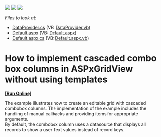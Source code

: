 <!-- default badges list -->
![](https://img.shields.io/endpoint?url=https://codecentral.devexpress.com/api/v1/VersionRange/128541031/11.2.5%2B)
[![](https://img.shields.io/badge/Open_in_DevExpress_Support_Center-FF7200?style=flat-square&logo=DevExpress&logoColor=white)](https://supportcenter.devexpress.com/ticket/details/E3689)
[![](https://img.shields.io/badge/📖_How_to_use_DevExpress_Examples-e9f6fc?style=flat-square)](https://docs.devexpress.com/GeneralInformation/403183)
<!-- default badges end -->
<!-- default file list -->
*Files to look at*:

* [DataProvider.cs](./CS/Example/App_Code/DataProvider.cs) (VB: [DataProvider.vb](./VB/Example/App_Code/DataProvider.vb))
* [Default.aspx](./CS/Example/Default.aspx) (VB: [Default.aspx](./VB/Example/Default.aspx))
* [Default.aspx.cs](./CS/Example/Default.aspx.cs) (VB: [Default.aspx.vb](./VB/Example/Default.aspx.vb))
<!-- default file list end -->
# How to implement cascaded combo box columns in ASPxGridView without using templates
<!-- run online -->
**[[Run Online]](https://codecentral.devexpress.com/e3689/)**
<!-- run online end -->


<p>The example illustrates how to create an editable grid with cascaded combobox columns. The implementation of the example includes the handling of manual callbacks and providing items for appropriate arguments.<br />
By default, the combobox column uses a datasource that displays all records to show a user Text values instead of record keys.</p>

<br/>


